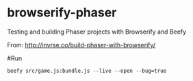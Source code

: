 browserify-phaser
=================

Testing and building Phaser projects with Browserify and Beefy

From: http://invrse.co/build-phaser-with-browserify/


#Run

`beefy src/game.js:bundle.js --live --open --bug=true`
